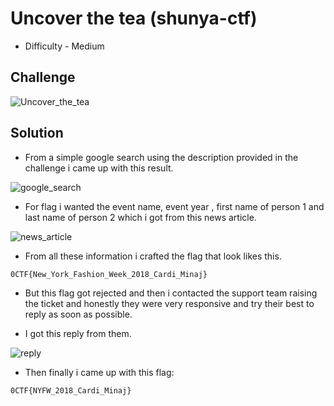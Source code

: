 # Uncover the tea (shunya-ctf)
- Difficulty - Medium

## Challenge

![Uncover_the_tea](https://raw.githubusercontent.com/2-quantum/ctf-writeups/main/uncover_the_tea/uttdesc.png)

## Solution

- From a simple google search using the description provided in the challenge i came up with this result.

![google_search](https://raw.githubusercontent.com/2-quantum/ctf-writeups/main/uncover_the_tea/goog.png)

- For flag i wanted the event name, event year , first name of person 1 and last name of person 2 which i got from this news article.

![news_article](https://raw.githubusercontent.com/2-quantum/ctf-writeups/main/uncover_the_tea/news.png)

- From all these information i crafted the flag that look likes this.

```0CTF{New_York_Fashion_Week_2018_Cardi_Minaj}```

- But this flag got rejected and then i contacted the support team raising the ticket and honestly they were very responsive and try their best to reply as soon as possible.

- I got this reply from them.

![reply](https://raw.githubusercontent.com/2-quantum/ctf-writeups/main/uncover_the_tea/confirm.png)

- Then finally i came up with this flag:

```0CTF{NYFW_2018_Cardi_Minaj}```
